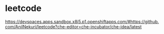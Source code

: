 # leetcode

https://devspaces.apps.sandbox.x8i5.p1.openshiftapps.com/#https://github.com/AnilNekuri/leetcode?che-editor=che-incubator/che-idea/latest
